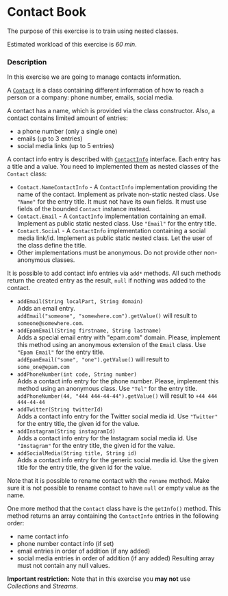 # Contact Book

The purpose of this exercise is to train using nested classes.

Estimated workload of this exercise is _60 min_.

### Description

In this exercise we are going to manage contacts information.

A [`Contact`](src/main/java/com/epam/rd/contactbook/Contact.java) is a class containing
different information of how to reach a person or a company: phone number, emails, social media.

A contact has a name, which is provided via the class constructor.
Also, a contact contains limited amount of entries:
- a phone number (only a single one)
- emails (up to 3 entries)
- social media links (up to 5 entries)

A contact info entry is described with [`ContactInfo`](src/main/java/com/epam/rd/contactbook/ContactInfo.java) interface.
Each entry has a title and a value. 
You need to implemented them as nested classes of the `Contact` class:
- `Contact.NameContactInfo` - A `ContactInfo` implementation providing the name of the contact.
  Implement as private non-static nested class. Use `"Name"` for the entry title.
  It must not have its own fields. It must use fields of the bounded `Contact` instance instead.
- `Contact.Email` - A `ContactInfo` implementation containing an email.
  Implement as public static nested class. Use `"Email"` for the entry title.
- `Contact.Social` - A `ContactInfo` implementation containing a social media link/id.
  Implement as public static nested class. Let the user of the class define the title.
- Other implementations must be anonymous. Do not provide other non-anonymous classes.

It is possible to add contact info entries via `add*` methods.
All such methods return the created entry as the result, `null` if nothing was added to the contact.  
- `addEmail(String localPart, String domain)`\
  Adds an email entry.\
  `addEmail("someone", "somewhere.com").getValue()` will result to `someone@somewhere.com`. 
- `addEpamEmail(String firstname, String lastname)`\
  Adds a special email entry with "epam.com" domain.
  Please, implement this method using an anonymous extension of the `Email` class.
  Use `"Epam Email"` for the entry title.\
  `addEpamEmail("some", "one").getValue()` will result to `some_one@epam.com`
- `addPhoneNumber(int code, String number)`\
  Adds a contact info entry for the phone number.
  Please, implement this method using an anonymous class.
  Use `"Tel"` for the entry title.\
  `addPhoneNumber(44, "444 444-44-44").getValue()` will result to `+44 444 444-44-44`
- `addTwitter(String twitterId)`\
  Adds a contact info entry for the Twitter social media id.
  Use `"Twitter"` for the entry title, the given id for the value.
- `addInstagram(String instagramId)`\
  Adds a contact info entry for the Instagram social media id.
  Use `"Instagram"` for the entry title, the given id for the value.
- `addSocialMedia(String title, String id)`\
  Adds a contact info entry for the generic social media id.
  Use the given title for the entry title, the given id for the value.

Note that it is possible to rename contact with the `rename` method.
Make sure it is not possible to rename contact to have `null` or empty value as the name.

One more method that the `Contact` class have is the `getInfo()` method.
This method returns an array containing the `ContactInfo` entries in the following order:
- name contact info
- phone number contact info (if set)
- email entries in order of addition (if any added)
- social media entries in order of addition (if any added)
Resulting array must not contain any null values.

**Important restriction:** Note that in this exercise you **may not** use *Collections* and *Streams*.

